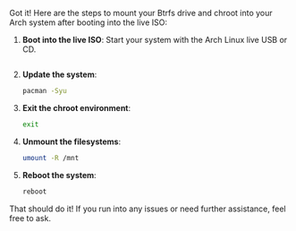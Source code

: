 Got it! Here are the steps to mount your Btrfs drive and chroot into your Arch system after booting into the live ISO:

1. **Boot into the live ISO**: Start your system with the Arch Linux live USB or CD.

   ```

8. **Update the system**:
   ```bash
   pacman -Syu
   ```

9. **Exit the chroot environment**:
   ```bash
   exit
   ```

10. **Unmount the filesystems**:
    ```bash
    umount -R /mnt
    ```

11. **Reboot the system**:
    ```bash
    reboot
    ```

That should do it! If you run into any issues or need further assistance, feel free to ask.
